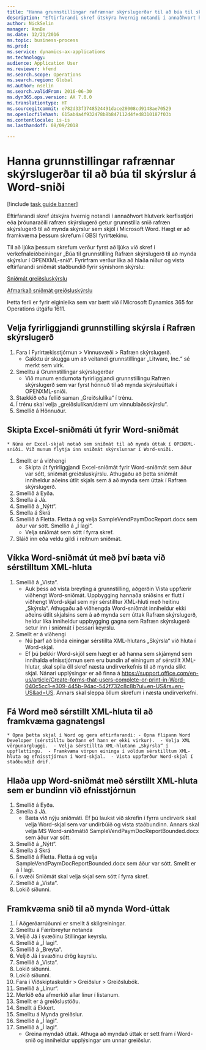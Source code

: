 ```yaml
--- 
title: "Hanna grunnstillingar rafrænnar skýrslugerðar til að búa til skýrslur á Word-sniði"
description: "Eftirfarandi skref útskýra hvernig notandi í annaðhvort hlutverk kerfisstjóri eða þróunaraðili rafræn skýrslugerð getur grunnstilla snið rafræn skýrslugerð til að mynda skýrslur sem skjöl í Microsoft Word."
author: NickSelin
manager: AnnBe
ms.date: 12/21/2016
ms.topic: business-process
ms.prod: 
ms.service: dynamics-ax-applications
ms.technology: 
audience: Application User
ms.reviewer: kfend
ms.search.scope: Operations
ms.search.region: Global
ms.author: nselin
ms.search.validFrom: 2016-06-30
ms.dyn365.ops.version: AX 7.0.0
ms.translationtype: HT
ms.sourcegitcommit: e782d33f3748524491dace28008cd9148ae70529
ms.openlocfilehash: 615ab4a4f932478b8b847112d4fed8310187f03b
ms.contentlocale: is-is
ms.lasthandoff: 08/09/2018

---
```

# <a name="design-er-configurations-to-generate-reports-in-word-format"></a>Hanna grunnstillingar rafrænnar skýrslugerðar til að búa til skýrslur á Word-sniði

[!include [task guide banner](../../includes/task-guide-banner.md)]

Eftirfarandi skref útskýra hvernig notandi í annaðhvort hlutverk kerfisstjóri eða þróunaraðili rafræn skýrslugerð getur grunnstilla snið rafræn skýrslugerð til að mynda skýrslur sem skjöl í Microsoft Word. Hægt er að framkvæma þessum skrefum í GBSI fyrirtækinu.

Til að ljúka þessum skrefum verður fyrst að ljúka við skref í verkefnaleiðbeiningar „Búa til grunnstilling Rafræn skýrslugerð til að mynda skýrslur í OPENXML-snið“. Fyrirfram verður líka að hlaða niður og vista eftirfarandi sniðmát staðbundið fyrir sýnishorn skýrslu:

[Sniðmát greiðsluskýrslu](https://go.microsoft.com/fwlink/?linkid=862266)

[Afmarkað sniðmát greiðsluskýrslu](https://go.microsoft.com/fwlink/?linkid=862266)

Þetta ferli er fyrir eiginleika sem var bætt við í Microsoft Dynamics 365 for Operations útgáfu 1611.


## <a name="select-the-existing-er-report-configuration"></a>Velja fyrirliggjandi grunnstilling skýrsla í Rafræn skýrslugerð
1. Fara í Fyrirtækisstjórnun > Vinnusvæði > Rafræn skýrslugerð.
    * Gakktu úr skugga um að veitandi grunnstillingar „Litware, Inc.“ sé merkt sem virk.  
2. Smelltu á Grunnstillingar skýrslugerðar
    * Við munum endurnota fyrirliggjandi grunnstillingu Rafræn skýrslugerð sem var fyrst hönnuð til að mynda skýrsluúttak í OPENXML-sniði.  
3. Stækkið eða fellið saman „Greiðslulíka“ í trénu.
4. Í trénu skal velja „greiðslulíkan/dæmi um vinnublaðsskýrslu“.
5. Smellið á Hönnuður.

## <a name="replace-the-excel-template-with-the-word-template"></a>Skipta Excel-sniðmáti út fyrir Word-sniðmát
    * Núna er Excel-skjal notað sem sniðmát til að mynda úttak í OPENXML-sniði. Við munum flytja inn sniðmát skýrslunnar í Word-sniði.  
1. Smellt er á viðhengi
    * Skipta út fyrirliggjandi Excel-sniðmát fyrir Word-sniðmát sem áður var sótt, sniðmát greiðsluskýrslu. Athugaðu að þetta sniðmát inniheldur aðeins útlit skjals sem á að mynda sem úttak í Rafræn skýrslugerð.  
2. Smellið á Eyða.
3. Smella á Já.
4. Smellið á „Nýtt“.
5. Smella á Skrá
6. Smellið á Fletta. Fletta á og velja SampleVendPaymDocReport.docx sem áður var sótt. Smellið á „Í lagi“.
    * Velja sniðmát sem sótt í fyrra skref.  
7. Sláið inn eða veldu gildi í reitnum sniðmát.

## <a name="extend-the-word-template-by-adding-a-custom-xml-part"></a>Víkka Word-sniðmát út með því bæta við sérstilltum XML-hluta
1. Smellið á „Vista“.
    * Auk þess að vista breyting á grunnstilling, aðgerðin Vista uppfærir viðhengt Word-sniðmát. Uppbygging hannaða sniðsins er flutt í viðhengt Word-skjal sem nýr sérstilltur XML-hluti með heitinu „Skýrsla“. Athugaðu að viðhengda Word-sniðmát inniheldur ekki aðeins útlit skjalsins sem á að mynda sem úttak Rafræn skýrslugerð, heldur líka inniheldur uppbygging gagna sem Rafræn skýrslugerð setur inn í sniðmát í þessari keyrslu.  
2. Smellt er á viðhengi
    * Nú þarf að binda einingar sérstillta XML-hlutans „Skýrsla“ við hluta í Word-skjal.  
    * Ef þú þekkir Word-skjöl sem hægt er að hanna sem skjámynd sem innihalda efnisstjórnun sem eru bundin af einingum af sérstillt XML-hlutar, skal spila öll skref næsta undirverkefnis til að mynda slíkt skjal. Nánari upplýsingar er að finna á https://support.office.com/en-us/article/Create-forms-that-users-complete-or-print-in-Word-040c5cc1-e309-445b-94ac-542f732c8c8b?ui=en-US&rs=en-US&ad=US. Annars skal sleppa öllum skrefum í næsta undirverkefni.  

## <a name="get-word-with-custom-xml-part-to-do-data-bindings"></a>Fá Word með sérstillt XML-hluta til að framkvæma gagnatengsl
    * Opna þetta skjal í Word og gera eftirfarandi: - Opna flipann Word Developer (sérstilltu borðann ef hann er ekki virkur).  - Velja XML vörpunargluggi.  - Velja sérstillta XML-hlutann „Skýrsla“ í uppflettingu.  - Framkvæma vörpun eininga í völdum sérstilltum XML-hluta og efnisstjórnun í Word-skjal.  - Vista uppfærður Word-skjal í staðbundið drif.  

## <a name="upload-the-word-template-with-custom-xml-part-bounded-to-content-controls"></a>Hlaða upp Word-sniðmát með sérstillt XML-hluta sem er bundinn við efnisstjórnun
1. Smellið á Eyða.
2. Smella á Já.
    * Bæta við nýju sniðmáti. Ef þú laukst við skrefin í fyrra undirverk skal velja Word-skjal sem var undirbúið og vista staðbundinn. Annars skal velja MS Word-sniðmátið SampleVendPaymDocReportBounded.docx sem áður var sótt.  
3. Smellið á „Nýtt“.
4. Smella á Skrá
5. Smellið á Fletta. Fletta á og velja SampleVendPaymDocReportBounded.docx sem áður var sótt. Smellt er á Í lagi.
6. Í svæði Sniðmát skal velja skjal sem sótt í fyrra skref.
7. Smellið á „Vista“.
8. Lokið síðunni.

## <a name="execute-the-format-to-create-word-output"></a>Framkvæma snið til að mynda Word-úttak
1. Í Aðgerðarrúðunni er smellt á skilgreiningar.
2. Smelltu á Færibreytur notanda
3. Veljið Já í svæðinu Stillingar keyrslu.
4. Smellið á „Í lagi“.
5. Smellið á „Breyta“.
6. Veljið Já í svæðinu drög keyrslu.
7. Smellið á „Vista“.
8. Lokið síðunni.
9. Lokið síðunni.
10. Fara í Viðskiptaskuldir > Greiðslur > Greiðslubók.
11. Smellið á „Línur“.
12. Merkið eða afmerkið allar línur í listanum.
13. Smellt er á greiðslustöðu.
14. Smellt á Ekkert.
15. Smelltu á Mynda greiðslur.
16. Smellið á „Í lagi“.
17. Smellið á „Í lagi“.
    * Greina myndað úttak. Athuga að myndað úttak er sett fram í Word-snið og inniheldur upplýsingar um unnar greiðslur.  


